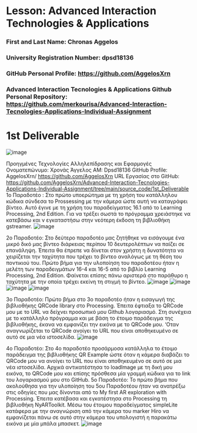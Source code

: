 # Lesson: Advanced Interaction Technologies & Applications

### First and Last Name: Chronas Aggelos
### University Registration Number: dpsd18136
### GitHub Personal Profile: https://github.com/AggelosXrn
### Advanced Interaction Tecnologies & Applications Github Personal Repository: https://github.com/merkourisa/Advanced-Interaction-Tecnologies-Applications-Individual-Assignment


# 1st Deliverable
![image](https://user-images.githubusercontent.com/93786079/200710311-727681dc-5659-4384-afec-7c87f87eecea.png)

Προηγμένες Τεχνολογίες Αλληλεπίδρασης και Εφαρμογές
Ονοματεπώνυμο: Χρονάς Άγγελος
ΑΜ: Dpsd18136
GitHub Profile: AggelosXrn/ https://github.com/AggelosXrn
URL Εργασίας στο GitHub: https://github.com/AggelosXrn/Advanced-Interaction-Tecnologies-Applications-Individual-Assignment/tree/main/source_code/1st_Deliverable
1ο Παραδοτέο :
Στο πρώτο υποερώτημα με τη χρήση του κατάλληλου κώδικα σύνδεσα το Prossessing με την κάμερα ώστε αυτή να καταγράφει βίντεο. Αυτό έγινε με τη χρήση του παραδείγματος 16.1 από το  Learning Processing, 2nd Edition. Για να τρέξει σωστά το πρόγραμμα χρειάστηκε να κατεβάσω και ν εγκαταστήσω στην νεότερη έκδοση τη βιβλιοθήκη gstreamer. 
 ![image](https://user-images.githubusercontent.com/93786079/200710352-879ea576-5bba-44b6-990e-e360e069629a.png)

2ο Παραδοτέο:
Στο δεύτερο παραδοτέο μας ζητήθηκε να εισάγουμε ένα μικρό δικό μας βίντεο διάρκειας περίπου 10 δευτερολέπτων να παίζει σε επανάληψη. Έπειτα θα έπρεπε να δίνεται στον χρήστη η δυνατότητα να χειρίζεται την ταχύτητα που τρέχει το βίντεο αναλόγως με τη θέση του ποντικιού του. Πρώτο βήμα για την υλοποίηση του παραδοτέου ήταν η μελέτη των παραδειγμάτων  16-4 και  16-5 από το βιβλίο Learning Processing, 2nd Edition. Φαίνεται επίσης πάνω αριστερά στο παράθυρο η ταχύτητα με την οποία τρέχει εκείνη τη στιγμή το βίντεο. 
    ![image](https://user-images.githubusercontent.com/93786079/200710401-1b328566-d047-43d3-bf67-b923efde3f79.png)
![image](https://user-images.githubusercontent.com/93786079/200710457-11f81ccc-98a6-4447-8f7d-447343008b43.png)
![image](https://user-images.githubusercontent.com/93786079/200710515-2f55dba5-b19b-41f7-b616-9d9807aba243.png)
![image](https://user-images.githubusercontent.com/93786079/200710594-e59aaf35-b94a-4c31-8cbf-2eae3c4f82fd.png)

3ο Παραδοτέο:
Πρώτο βήμα στο 3ο παραδοτέο ήταν η εισαγωγή της βιβλιοθήκης QRCode library στο Processing. Έπειτα έφτιαξα το QRCode μου με το URL να δείχνει προσωπικό μου Github λογαριασμό. Στη συνέχεια με το κατάλληλο πρόγραμμα και με βάση το έτοιμο παράδειγμα της βιβλιοθήκης, έκανα να εμφανίζει την εικόνα με το QRCode μου. ‘Οταν αναγνωρίζεται το QRCode ανοίγει το URL που είναι αποθηκευμένο σε αυτό σε μια νέα ιστοσελίδα.
 ![image](https://user-images.githubusercontent.com/93786079/200710612-df473f62-0053-4edd-b66c-0093194592a6.png)

4ο Παραδοτέο:
Στο 4ο παραδοτέο προσάρμοσα κατάλληλα το έτοιμο παράδειγμα της βιβλιοθήκης QR Example ώστε όταν η κάμερα διαβάζει το QRCode μου να ανοίγει το URL που είναι αποθηκευμένο σε αυτό σε μια νέα ιστοσελίδα. Αρχικά αντικατέστησα το loadImage με τη δική μου εικόνα, το QRCode μου και επίσης πρόσθεσα μία γραμμή κώδικα για το link του λογαριασμού μου στο GitHub.
5ο Παραδοτέο:
Το πρώτο βήμα που ακολούθησα για την υλοποίηση του 5ου Παραδοτέου ήταν να ανατρέξω στις οδηγίες που μας δίνονται από το  My first AR exploration with Processing. Έπειτα κατέβασα και εγκατέστησα στο Processing τη βιβλιοθήκη NyARToolkit. Μέσω του έτοιμου παραδείγματος simpleLite κατάφερα με την αναγνώριση από την κάμερα του marker Hiro να εμφανίζεται πάνω σε αυτό στην κάμερα του υπολογιστή η παρακάτω εικόνα με μία μπάλα μπασκετ.
  ![image](https://user-images.githubusercontent.com/93786079/200710672-afac6bc5-7a67-4bcb-a40b-e488cecca01f.png)




